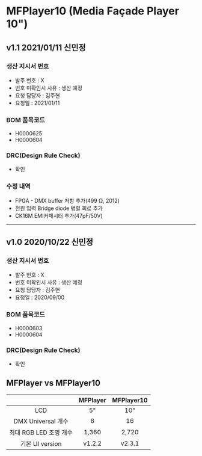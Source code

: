 # MFPlayer10 (Media Façade Player 10")

## v1.1 2021/01/11 신민정

### 생산 지시서 번호
* 발주 번호 : X
* 번호 미확인시 사유 : 생산 예정
* 요청 담당자 : 김주현
* 요청일 : 2021/01/11

### BOM 품목코드
* H0000625
* H0000604

### DRC(Design Rule Check)
* 확인

### 수정 내역
* FPGA - DMX buffer 저항 추가(499 Ω, 2012)
* 전원 입력 Bridge diode 병렬 회로 추가
* CK16M EMI커패시터 추가(47pF/50V)

----------

## v1.0 2020/10/22 신민정

### 생산 지시서 번호
* 발주 번호 : X
* 번호 미확인시 사유 : 생산 예정
* 요청 담당자 : 김주현
* 요청일 : 2020/09/00

### BOM 품목코드
* H0000603
* H0000604

### DRC(Design Rule Check)
* 확인

## MFPlayer vs MFPlayer10
| | MFPlayer | MFPlayer10 |
| :--: | :--: | :--: |
| LCD | 5" | 10" |
| DMX Universal 개수 | 8 | 16 |
| 최대 RGB LED 조명 개수 | 1,360 | 2,720 |
| 기본 UI version | v1.2.2 | v2.3.1 |


